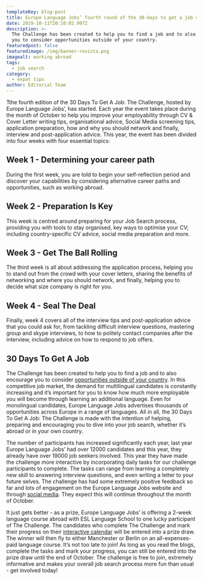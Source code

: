 ```yaml
---
templateKey: blog-post
title: Europe Language Jobs’ fourth round of the 30-days to get a job challenge!
date: 2019-10-11T20:10:02.997Z
description: >-
  The Challenge has been created to help you to find a job and to also encourage
  you to consider opportunities outside of your country. 
featuredpost: false
featuredimage: /img/banner-revista.png
imagealt: working abroad
tags:
  - job search
category:
  - expat tips
author: Editorial Team
---
```

Tthe fourth edition of the 30 Days To Get A Job: The Challenge, hosted by Europe Language Jobs’, has started. Each year the event takes place during the month of October to help you improve your employability through CV & Cover Letter writing tips, organisational advice, Social Media screening tips, application preparation, how and why you should network and finally, interview and post-application advice. This year, the event has been divided into four weeks with four essential topics:

## Week 1 - Determining your career path 

During the first week, you are told to begin your self-reflection period and discover your capabilities by considering alternative career paths and opportunities, such as working abroad. 

## Week 2 - Preparation Is Key 

This week is centred around preparing for your Job Search process, providing you with tools to stay organised, key ways to optimise your CV; including country-specific CV advice, social media preparation and more. 

## Week 3 - Get The Ball Rolling

The third week is all about addressing the application process, helping you to stand out from the crowd with your cover letters, sharing the benefits of networking and where you should network, and finally, helping you to decide what size company is right for you. 

## Week 4 - Seal The Deal  

Finally, week 4 covers all of the interview tips and post-application advice that you could ask for, from tackling difficult interview questions, mastering group and skype interviews, to how to politely contact companies after the interview, including advice on how to respond to job offers. 

## 30 Days To Get A Job

The Challenge has been created to help you to find a job and to also encourage you to consider [opportunities outside of your country](https://www.europelanguagejobs.com/). In this competitive job market, the demand for multilingual candidates is constantly increasing and it’s important for you to know how much more employable you will become through learning an additional language. Even for monolingual candidates, Europe Language Jobs advertises thousands of opportunities across Europe in a range of languages. All in all, the 30 Days To Get A Job: The Challenge is made with the intention of helping, preparing and encouraging you to dive into your job search, whether it’s abroad or in your own country. 

The number of participants has increased significantly each year, last year Europe Language Jobs’ had over 12000 candidates and this year, they already have over 19000 job seekers involved. This year they have made the challenge more interactive by incorporating daily tasks for our challenge participants to complete. The tasks can range from learning a completely new skill to answering interview questions, and even writing a letter to your future selves. The challenge has had some extremely positive feedback so far and lots of engagement on the Europe Language Jobs website and through [social media](https://www.facebook.com/EuropeLanguageJobs/). They expect this will continue throughout the month of October. 

It just gets better -  as a prize, Europe Language Jobs’ is offering a 2-week language course abroad with ESL Language School to one lucky participant of The Challenge. The candidates who complete The Challenge and mark their progress on their [interactive calendar](https://www.europelanguagejobs.com/candidates/30-day-challenge/calendar) will be entered into a prize draw. The winner will then fly to either Manchester or Berlin on an all-expenses-paid language course.  It’s not too late to join! As long as you read the blogs, complete the tasks and mark your progress, you can still be entered into the prize draw until the end of October. The challenge is free to join, extremely informative and makes your overall job search process more fun than usual - get involved today!
